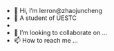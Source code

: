 - 👋 Hi, I’m lerron@zhaojuncheng
- 👀 A student of UESTC
- 
- 💞️ I’m looking to collaborate on ...
- 📫 How to reach me ...

<!---
905968561/905968561 is a ✨ special ✨ repository because its `README.md` (this file) appears on your GitHub profile.
You can click the Preview link to take a look at your changes.
--->
